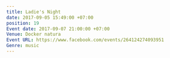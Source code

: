 ```yaml
---
title: Ladie's Night
date: 2017-09-05 15:49:00 +07:00
position: 19
Event date: 2017-09-07 21:00:00 +07:00
Venue: Docker natura
Event URL: https://www.facebook.com/events/264124274093951
Genre: music
---
```


